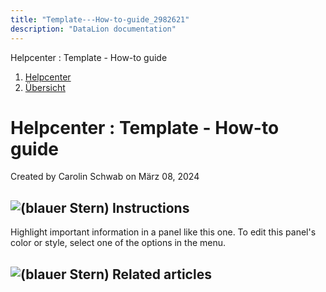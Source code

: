 ```yaml
---
title: "Template---How-to-guide_2982621"
description: "DataLion documentation"
---
```


Helpcenter : Template - How-to guide  

1.  [Helpcenter](index.html)
2.  [Übersicht](2982609.html)

# Helpcenter : Template - How-to guide

Created by Carolin Schwab on März 08, 2024

## ![(blauer Stern)](/img/1f4d8.png) Instructions

Highlight important information in a panel like this one. To edit this panel's color or style, select one of the options in the menu.

## ![(blauer Stern)](/img/1f4cb.png) Related articles